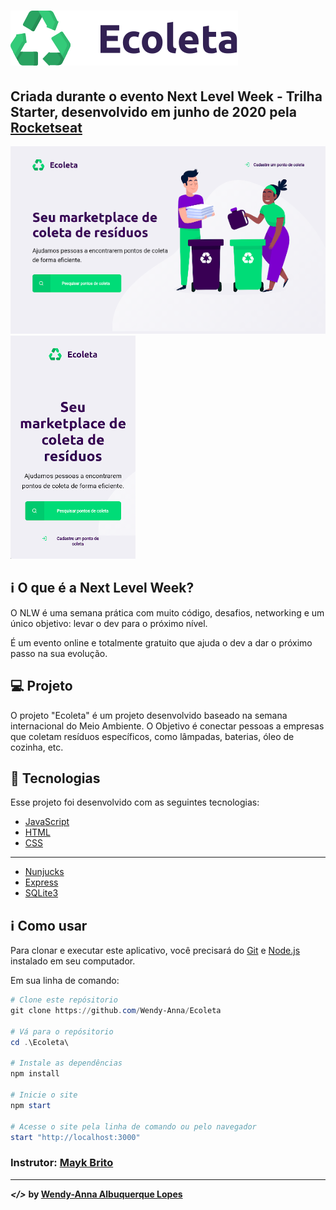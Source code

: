 # ![](public/icones/logo.svg)
## Criada durante o evento Next Level Week - Trilha Starter, desenvolvido em junho de 2020 pela [Rocketseat](https://rocketseat.com.br/)
![](public/imgs/print1.png) ![](public/imgs/print2.png)

## ℹ O que é a Next Level Week?

O NLW é uma semana prática com muito código, desafios, networking e um único objetivo: levar o dev para o próximo nível.

É um evento online e totalmente gratuito que ajuda o dev a dar o próximo passo na sua evolução.

## 💻 Projeto

O projeto "Ecoleta" é um projeto desenvolvido baseado na semana internacional do Meio Ambiente. O Objetivo é conectar pessoas a empresas que coletam resíduos específicos, como lâmpadas, baterias, óleo de cozinha, etc.

## 🚀 Tecnologias

Esse projeto foi desenvolvido com as seguintes tecnologias:

- [JavaScript](https://pt.wikipedia.org/wiki/JavaScript)
- [HTML](https://pt.wikipedia.org/wiki/HTML)
- [CSS](https://pt.wikipedia.org/wiki/Cascading_Style_Sheets)
---
- [Nunjucks](https://mozilla.github.io/nunjucks/)
- [Express](https://expressjs.com/pt-br/)
- [SQLite3](https://www.sqlite.org/index.html)

## ℹ Como usar

Para clonar e executar este aplicativo, você precisará do [Git](https://git-scm.com) e [Node.js](https://nodejs.org/pt-br/) instalado em seu computador.

Em sua linha de comando:

```powershell
# Clone este repósitorio
git clone https://github.com/Wendy-Anna/Ecoleta

# Vá para o repósitorio
cd .\Ecoleta\

# Instale as dependências
npm install

# Inicie o site
npm start

# Acesse o site pela linha de comando ou pelo navegador
start "http://localhost:3000"
```

### Instrutor: [Mayk Brito](https://github.com/maykbrito)
---
***</>*** **by [Wendy-Anna Albuquerque Lopes](https://github.com/Wendy-Anna)**
